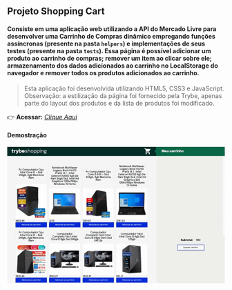 ## Projeto Shopping Cart

#### Consiste em uma aplicação web utilizando a API do Mercado Livre para desenvolver uma Carrinho de Compras dinâmico empregando funções assíncronas (presente na pasta `helpers`) e implementações de seus testes (presente na pasta `tests`). Essa página é possível adicionar um produto ao carrinho de compras; remover um item ao clicar sobre ele; armazenamento dos dados adicionados ao carrinho no LocalStorage do navegador e remover todos os produtos adicionados ao carrinho.
> Esta aplicação foi desenvolvida utilizando HTML5, CSS3 e JavaScript.
> Observação: a estilização da página foi fornecido pela Trybe, apenas parte do layout dos produtos e da lista de produtos foi modificado.

:point_right: **Acessar:** _[Clique Aqui](https://guilherme-ac-fernandes.github.io/shopping-cart/)_

#### Demostração
<p align="center">
  <img src="https://github.com/guilherme-ac-fernandes/shopping-cart/blob/main/shopping-cart.gif" alt="Shopping Cart Gif - Demostração"/>
</p>
